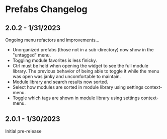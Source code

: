 # Prefabs Changelog

## 2.0.2 - 1/31/2023

Ongoing menu refactors and improvements...

- Unorganized prefabs (those not in a sub-directory) now show in the "untagged" menu.
- Toggling module favorites is less finicky.
- Ctrl must be held when opening the widget to see the full module library. The previous behavior of being able to
  toggle it while the menu was open was janky and uncomfortable to maintain.
- Module library and search results now sorted.
- Select how modules are sorted in module library using settings context-menu.
- Toggle which tags are shown in module library using settings context-menu.

## 2.0.1 - 1/30/2023

Initial pre-release